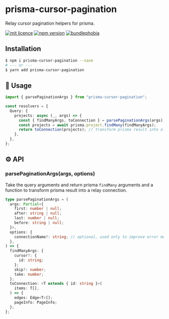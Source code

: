 # prisma-cursor-pagination

Relay cursor pagination helpers for prisma.

[![mit licence](https://img.shields.io/dub/l/vibe-d.svg?style=for-the-badge)](https://github.com/zoontek/prisma-cursor-pagination/blob/main/LICENSE)
[![npm version](https://img.shields.io/npm/v/prisma-cursor-pagination?style=for-the-badge)](https://www.npmjs.org/package/prisma-cursor-pagination)
[![bundlephobia](https://img.shields.io/bundlephobia/minzip/prisma-cursor-pagination?label=size&style=for-the-badge)](https://bundlephobia.com/result?p=prisma-cursor-pagination)

## Installation

```sh
$ npm i prisma-cursor-pagination --save
# --- or ---
$ yarn add prisma-cursor-pagination
```

## 📘 Usage

```ts
import { parsePaginationArgs } from "prisma-cursor-pagination";

const resolvers = {
  Query: {
    projects: async (_, args) => {
      const { findManyArgs, toConnection } = parsePaginationArgs(args); // parse pagination arguments (first: Int! & after: ID / last: Int! & before: ID)
      const projects = await prisma.project.findMany(findManyArgs);
      return toConnection(projects); // transform prisma result into a relay connection
    },
  },
};
```

## ⚙️ API

### parsePaginationArgs(args, options)

Take the query arguments and return prisma `findMany` arguments and a function to transform prisma result into a relay connection.

```ts
type parsePaginationArgs = (
  args: Partial<{
    first: number | null;
    after: string | null;
    last: number | null;
    before: string | null;
  }>,
  options: {
    connectionName?: string; // optional, used only to improve error message
  },
) => {
  findManyArgs: {
    cursor?: {
      id: string;
    };
    skip?: number;
    take: number;
  };
  toConnection: <T extends { id: string }>(
    items: T[],
  ) => {
    edges: Edge<T>[];
    pageInfo: PageInfo;
  };
};
```
